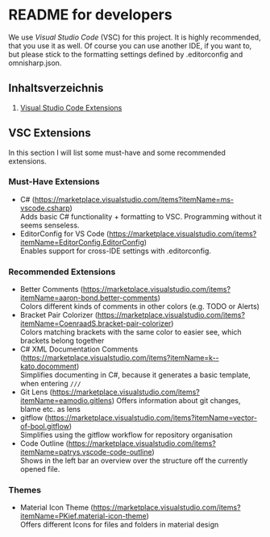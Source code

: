# README for developers
We use *Visual Studio Code* (VSC) for this project. It is highly recommended, that you use it as well.
Of course you can use another IDE, if you want to, but please stick to the formatting settings defined by .editorconfig and omnisharp.json.

## Inhaltsverzeichnis
1. [Visual Studio Code Extensions](#vsc-extensions)

## VSC Extensions
In this section I will list some must-have and some recommended extensions.

### Must-Have Extensions
- C# (https://marketplace.visualstudio.com/items?itemName=ms-vscode.csharp)  
Adds basic C# functionality + formatting to VSC. Programming without it seems senseless.
- EditorConfig for VS Code (https://marketplace.visualstudio.com/items?itemName=EditorConfig.EditorConfig)  
Enables support for cross-IDE settings with .editorconfig.

### Recommended Extensions
- Better Comments (https://marketplace.visualstudio.com/items?itemName=aaron-bond.better-comments)  
Colors different kinds of comments in other colors (e.g. TODO or Alerts)
- Bracket Pair Colorizer (https://marketplace.visualstudio.com/items?itemName=CoenraadS.bracket-pair-colorizer)  
Colors matching brackets with the same color to easier see, which brackets belong together
- C# XML Documentation Comments (https://marketplace.visualstudio.com/items?itemName=k--kato.docomment)  
Simplifies documenting in C#, because it generates a basic template, when entering `///`
- Git Lens (https://marketplace.visualstudio.com/items?itemName=eamodio.gitlens)
Offers information about git changes, blame etc. as lens
- gitflow (https://marketplace.visualstudio.com/items?itemName=vector-of-bool.gitflow)  
Simplifies using the gitflow workflow for repository organisation
- Code Outline (https://marketplace.visualstudio.com/items?itemName=patrys.vscode-code-outline)  
Shows in the left bar an overview over the structure off the currently opened file.

### Themes
- Material Icon Theme (https://marketplace.visualstudio.com/items?itemName=PKief.material-icon-theme)  
Offers different Icons for files and folders in material design
